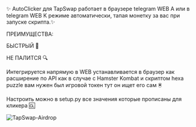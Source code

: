 ✨ AutoClicker для TapSwap работает в браузере telegram WEB A или в telegram WEB K режиме автоматически, тапая монетку за вас при запуске скрипта.✨

ПРЕИМУЩЕСТВА:

БЫСТРЫЙ 👟

НЕ ПАЛИТСЯ 🔍

Интегрируется напрямую в WEB устанавливается в браузер как расширение по API как в случае с Hamster Kombat и скриптом hexa puzzle вам нужен был игровой токен тут он ищет его сам 🖲

Настроить можно в setup.py все значения которые прописаны для кликера 🆑

![TapSwap-Airdrop](https://github.com/user-attachments/assets/30702f9f-a768-4317-9176-124c6a5ce9f1)
